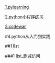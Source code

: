 [1.pylearning](https://www.zybuluo.com/zzzxxxyyy/note/1117755)


[2.python小程序练习](https://www.zybuluo.com/zzzxxxyyy/note/1144647)


[3.codewar](https://www.codewars.com/users/LiuChuang0059)


#4.python从入门到实践

##1 list


###1 [list_删减访问](https://github.com/LiuChuang0059/Pythonpra/blob/master/prc_list.py)
